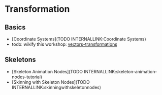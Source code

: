 # Transformation
## Basics
* [Coordinate Systems](TODO INTERNALLINK:Coordinate Systems)  
* todo: wikify this workshop: <a href="https://vvvv.org/contribution/vectors-transformations" class="extURL contribution" target="_blank">vectors-transformations</a>  

## Skeletons
* [Skeleton Animation Nodes](TODO INTERNALLINK:skeleton-animation-nodes-tutorial)  
* [Skinning with Skeleton Nodes](TODO INTERNALLINK:skinningwithskeletonnodes)  

